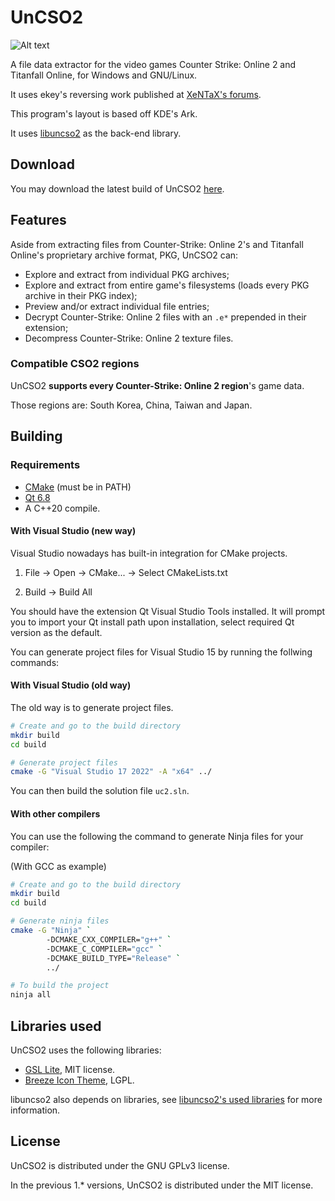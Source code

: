 # UnCSO2

![Alt text](./resources/uncso2.svg)

A file data extractor for the video games Counter Strike: Online 2 and Titanfall Online, for Windows and GNU/Linux.

It uses ekey's reversing work published at [XeNTaX's forums](https://forum.xentax.com/viewtopic.php?f=21&t=11117).

This program's layout is based off KDE's Ark.

It uses [libuncso2](https://github.com/harmonytf/libuncso2) as the back-end library.

## Download

You may download the latest build of UnCSO2 [here](https://github.com/harmonytf/UnCSO2/releases/latest).

## Features

Aside from extracting files from Counter-Strike: Online 2's and Titanfall Online's proprietary archive format, PKG, UnCSO2 can:

- Explore and extract from individual PKG archives;
- Explore and extract from entire game's filesystems (loads every PKG archive in their PKG index);
- Preview and/or extract individual file entries;
- Decrypt Counter-Strike: Online 2 files with an `.e*` prepended in their extension;
- Decompress Counter-Strike: Online 2 texture files.

### Compatible CSO2 regions

UnCSO2 **supports every Counter-Strike: Online 2 region**'s game data.

Those regions are: South Korea, China, Taiwan and Japan.

## Building

### Requirements

- [CMake](https://cmake.org/download/) (must be in PATH)
- [Qt 6.8](https://www.qt.io/download)
- A C++20 compile.

#### With Visual Studio (new way)

Visual Studio nowadays has built-in integration for CMake projects.

1. File -> Open -> CMake... -> Select CMakeLists.txt

2. Build -> Build All

You should have the extension Qt Visual Studio Tools installed. It will prompt you to import your Qt install path upon installation, select required Qt version as the default.

You can generate project files for Visual Studio 15 by running the follwing commands:

#### With Visual Studio (old way)

The old way is to generate project files.

```sh
# Create and go to the build directory
mkdir build
cd build

# Generate project files
cmake -G "Visual Studio 17 2022" -A "x64" ../
```

You can then build the solution file `uc2.sln`.

#### With other compilers

You can use the following the command to generate Ninja files for your compiler:

(With GCC as example)

```sh
# Create and go to the build directory
mkdir build
cd build

# Generate ninja files
cmake -G "Ninja" `
        -DCMAKE_CXX_COMPILER="g++" `
        -DCMAKE_C_COMPILER="gcc" `
        -DCMAKE_BUILD_TYPE="Release" `
        ../

# To build the project
ninja all
```

## Libraries used

UnCSO2 uses the following libraries:

- [GSL Lite](https://github.com/martinmoene/gsl-lite), MIT license.
- [Breeze Icon Theme](https://cgit.kde.org/breeze-icons.git/), LGPL.

libuncso2 also depends on libraries, see [libuncso2's used libraries](https://github.com/harmonytf/libuncso2/blob/master/README.md#libraries-used) for more information.

## License

UnCSO2 is distributed under the GNU GPLv3 license.

In the previous 1.* versions, UnCSO2 is distributed under the MIT license.

